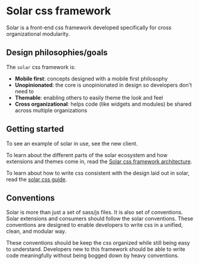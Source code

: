 # Solar css framework

Solar is a front-end css framework developed specifically for cross organizational modularity.

## Design philosophies/goals
The `solar` css framework is:
- **Mobile first**: concepts designed with a mobile first philosophy
- **Unopinionated**: the core is unopinionated in design so developers don't need to
- **Themable**: enabling others to easily theme the look and feel
- **Cross organizational**: helps code (like widgets and modules) be shared across multiple organizations

## Getting started
To see an example of solar in use, see the new client.

To learn about the different parts of the solar ecosystem and how extensions and themes come in, read the [Solar css framework architecture](https://github.com/stellar/solar/blob/master/docs/architecture.md).

To learn about how to write css consistent with the design laid out in solar, read the [solar css guide](https://github.com/stellar/solar/blob/master/docs/css-guide.md).


## Conventions
Solar is more than just a set of sass/js files. It is also set of conventions. Solar extensions and consumers should follow the solar conventions. These conventions are designed to enable developers to write css in a unified, clean, and modular way.

These conventions should be keep the css organized while still being easy to understand. Developers new to this framework should be able to write code meaningfully without being bogged down by heavy conventions.

